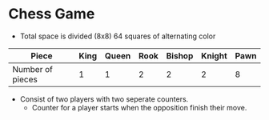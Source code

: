 # Chess Game

- Total space is divided (8x8) 64 squares of alternating color

| Piece | King | Queen | Rook | Bishop | Knight | Pawn|
|-----|---|---|---|---|---|---|
|Number of pieces | 1 | 1 | 2 | 2 | 2 | 8 |

- Consist of two players with two seperate counters.
    - Counter for a player starts when the opposition finish their move.
